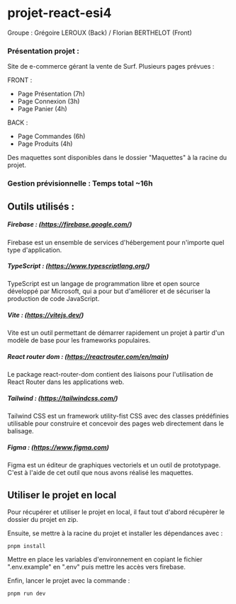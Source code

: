 # projet-react-esi4

Groupe : Grégoire LEROUX (Back) / Florian BERTHELOT (Front)

### Présentation projet :

Site de e-commerce gérant la vente de Surf. 
Plusieurs pages prévues :

FRONT :
- Page Présentation (7h)
- Page Connexion (3h)
- Page Panier (4h)

BACK :
- Page Commandes (6h)
- Page Produits (4h)

Des maquettes sont disponibles dans le dossier "Maquettes" à la racine du projet.

### Gestion prévisionnelle : Temps total ~16h

## Outils utilisés :

##### Firebase : (https://firebase.google.com/)
Firebase est un ensemble de services d'hébergement pour n'importe quel type d'application.


##### TypeScript : (https://www.typescriptlang.org/)
TypeScript est un langage de programmation libre et open source développé par Microsoft, 
qui a pour but d'améliorer et de sécuriser la production de code JavaScript.


##### Vite : (https://vitejs.dev/)
Vite est un outil permettant de démarrer rapidement un projet à partir d'un modèle de base pour les frameworks populaires.


##### React router dom : (https://reactrouter.com/en/main)
Le package react-router-dom contient des liaisons pour l'utilisation de React Router dans les applications web.


##### Tailwind : (https://tailwindcss.com/)
Tailwind CSS est un framework utility-fist CSS avec des classes prédéfinies utilisable pour construire et concevoir des pages web directement dans le balisage.


##### Figma : (https://www.figma.com)
Figma est un éditeur de graphiques vectoriels et un outil de prototypage. C'est à l'aide de cet outil que nous avons réalisé les maquettes.

## Utiliser le projet en local

Pour récupérer et utiliser le projet en local, il faut tout d'abord récupèrer le dossier du projet en zip.

Ensuite, se mettre à la racine du projet et installer les dépendances avec : 
```
pnpm install
```

Mettre en place les variables d'environnement en copiant le fichier ".env.example" en ".env" puis mettre les accès vers firebase.

Enfin, lancer le projet avec la commande : 
```
pnpm run dev
```